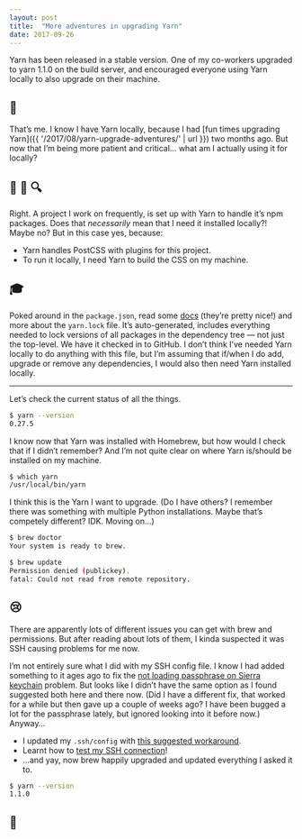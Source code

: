```yaml
---
layout: post
title:  "More adventures in upgrading Yarn"
date: 2017-09-26
---
```


Yarn has been released in a stable version. One of my co-workers upgraded to yarn 1.1.0 on the build server, and encouraged everyone using Yarn locally to also upgrade on their machine.

## 🙋

That’s me. I know I have Yarn locally, because I had [fun times upgrading Yarn]({{ '/2017/08/yarn-upgrade-adventures/' | url }}) two months ago. But now that I’m being more patient and critical… what am I actually using it for locally?

## 🤔 📖 🔍

Right. A project I work on frequently, is set up with Yarn to handle it’s npm packages. Does that *necessarily* mean that I need it installed locally?! Maybe no? But in this case yes, because:
* Yarn handles PostCSS with plugins for this project.
* To run it locally, I need Yarn to build the CSS on my machine.

## 🎓

Poked around in the `package.json`, read some [docs](https://yarnpkg.com/en/docs) (they’re pretty nice!) and more about the `yarn.lock` file. It’s auto-generated, includes everything needed to lock versions of all packages in the dependency tree — not just the top-level. We have it checked in to GitHub. I don’t think I’ve needed Yarn locally to do anything with this file, but I’m assuming that if/when I do add, upgrade or remove any dependencies, I would also then need Yarn installed locally.

---

Let’s check the current status of all the things.

```bash
$ yarn --version
0.27.5
```

I know now that Yarn was installed with Homebrew, but how would I check that if I didn’t remember? And I’m not quite clear on where Yarn is/should be installed on my machine.

```bash
$ which yarn
/usr/local/bin/yarn
```

I think this is the Yarn I want to upgrade. (Do I have others? I remember there was something with multiple Python installations. Maybe that’s competely different? IDK. Moving on…)

```bash
$ brew doctor
Your system is ready to brew.
```

```bash
$ brew update
Permission denied (publickey).
fatal: Could not read from remote repository.
```

## 😢

There are apparently lots of different issues you can get with brew and permissions. But after reading about lots of them, I kinda suspected it was SSH causing problems for me now.

I’m not entirely sure what I did with my SSH config file. I know I had added something to it ages ago to fix the [not loading passphrase on Sierra keychain](https://blog.elao.com/en/tech/ssh-agent-does-not-automatically-load-passphrases-on-the-osx-sierra-keychain/) problem. But looks like I didn’t have the same option as I found suggested both here and there now. (Did I have a different fix, that worked for a while but then gave up a couple of weeks ago? I have been bugged a lot for the passphrase lately, but ignored looking into it before now.) Anyway…

* I updated my `.ssh/config` with [this suggested workaround](https://blog.elao.com/en/tech/ssh-agent-does-not-automatically-load-passphrases-on-the-osx-sierra-keychain/).
* Learnt how to [test my SSH connection](https://help.github.com/articles/testing-your-ssh-connection/)!
* …and yay, now brew happily upgraded and updated everything I asked it to.

```bash
$ yarn --version
1.1.0
```

## 🎉
